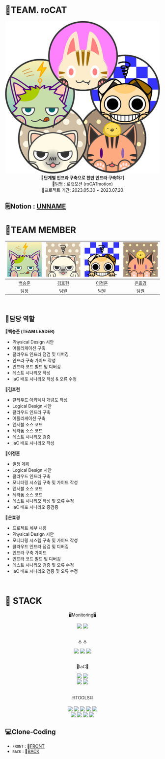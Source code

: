 # 🚀TEAM. roCAT
<div align="center">
 <img src="https://github.com/ONE-OF-WORLD/FINAL-PROJECT/blob/0f29788ed0d54ed806fdabaf71dc9ca9d9366860/img/%EA%B7%B8%EB%A6%BC1.png">
 <br>
<b>💫단계별 인프라 구축으로 천만 인프라 구축하기</b><br>
 💫팀명 : 로캣모션 (roCATmotion) <br>
 💫프로젝트 기간: 2023.05.30 ~ 2023.07.20<br>
</div>

## 🗒️Notion : [UNNAME](https://www.notion.so/81db5e3e62be49478e21616d141780a7?v=f314271f88124867956f929affc952a7&pvs=4)



# 🚀TEAM MEMBER

|![백승준](./img/bsj.png)|![김호현](./img/khh.png)|![이정훈](./img/ljh.jpg)|![은효경](./img/ehk.png)|
|:---:|:---:|:---:|:---:|
|[백승준](https://github.com/Santhaim)|[김호현](https://github.com/kimohyeon)|[이정훈](https://github.com/gugucone999)|[은효경](https://github.com/MintBANG)|
|팀장|팀원|팀원|팀원|


<br/>

## 📌담당 역할 
<div markdown="1">

**🚀백승준 (TEAM LEADER)**
- Physical Design 시안
- 어플리케이션 구축
- 클라우드 인프라 점검 및 디버깅
- 인프라 구축 가이드 작성
- 인프라 코드 빌드 및 디버깅
- 테스트 시나리오 작성
- IaC 배포 시나리오 작성 & 오류 수정

**🚀김호현**
- 클라우드 아키텍처 개념도 작성
- Logical Design 시안
- 클라우드 인프라 구축
- 어플리케이션 구축
- 앤서블 소스 코드
- 테라폼 소스 코드
- 테스트 시나리오 검증
- IaC 배포 시나리오 작성

**🚀이정훈**
- 일정 계획
- Logical Design 시안
- 클라우드 인프라 구축
- 모니터링 시스템 구축 및 가이드 작성
- 앤서블 소스 코드
- 테라폼 소스 코드
- 테스트 시나리오 작성 및 오류 수정
- IaC 배포 시나리오 증검증


**🚀은효경**
- 프로젝트 세부 내용
- Physical Design 시안
- 모니터링 시스템 구축 및 가이드 작성
- 클라우드 인프라 점검 및 디버깅
- 인프라 구축 가이드 
- 인프라 코드 빌드 및 디버깅
- 테스트 시나리오 검증 및 오류 수정
- IaC 배포 시나리오 검증 및 오류 수정
 
</div>

<br />

# 📢 STACK

<div align="center">
<p> 🖥️Monitoring🖥️ </p>
 <img src="https://img.shields.io/badge/Prometheus-FFC7A0?style=flat&logo=Prometheus&logoColor=orange"/>
 <img src="https://img.shields.io/badge/Grafana-FFD1C2?style=flat&logo=Grafana&logoColor=orange"/>
</div>
<br>
<div align="center">
<p> ⚓   ⚓ </p>
 <img src="https://img.shields.io/badge/Docker-9EE2FF?style=flat&logo=Docker&logoColor=blue"/>
 <img src="https://img.shields.io/badge/Harbor-9EE3FF?style=flat&logo=Harbor&logoColor=blue"/>
 <img src="https://img.shields.io/badge/Kubernetes-9EE4FF?style=flat&logo=Kubernetes&logoColor=blue"/>
</div>
<br>
<div align="center">
<p> 🧷IaC🧷 </p>
 <img src="https://img.shields.io/badge/Ansible-EDC2FF?style=flat&logo=Ansible&logoColor=black"/>
 <img src="https://img.shields.io/badge/Terraform-C0C2FF?style=flat&logo=Terraform&logoColor=blue"/>
 <br>
 <img src="https://img.shields.io/badge/Jenkins-FFEE33?style=flat&logo=Jenkins&logoColor=white"/>
 <img src="https://img.shields.io/badge/Argo-FFFFFF?style=flat&logo=Argo&logoColor=orange"/>
</div>
<br>
<div align="center">
<p> ⛓️TOOLS⛓️ </p>
 <img src="https://img.shields.io/badge/Notion-000000?style=flat&logo=Notion&logoColor=white"/>
 <img src="https://img.shields.io/badge/Miro-FFFF00?style=flat&logo=Miro&logoColor=yellow"/>
 <img src="https://img.shields.io/badge/Github-181717?style=flat&logo=Github&logoColor=white"/>
 <img src="https://img.shields.io/badge/Nginx-005500?style=flat&logo=Nginx&logoColor=green"/>
 <img src="https://img.shields.io/badge/React-FFFFFF?style=flat&logo=React&logoColor=blue"/> <br>
 <img src="https://img.shields.io/badge/Visual Studio Code-007ACC?style=flat&logo=Visual Studio Code&logoColor=white"/>
 <img src="https://img.shields.io/badge/Gunigorn-EEEEEE?style=flat&logo=Gunicorn&logoColor=green"/>
 <img src="https://img.shields.io/badge/Django-9EEFF?style=flat&logo=Django&logoColor=black"/>
 <img src="https://img.shields.io/badge/Pycharm-FFFFEE?style=flat&logo=Pycharm&logoColor=yellow"/>
</div>

## 💻Clone-Coding
- `FRONT` : 💫[FRONT](https://github.com/ONE-OF-WORLD/FINAL-FRONT)
- `BACK` : 💫[BACK](https://github.com/ONE-OF-WORLD/FINAL-BACK)
